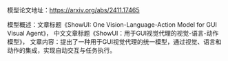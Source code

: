 模型论文地址：https://arxiv.org/abs/2411.17465

模型概述：文章标题《ShowUI: One Vision-Language-Action Model for GUI Visual Agent》，
中文文章标题《ShowUI：用于GUI视觉代理的视觉-语言-动作模型》，
文章内容：提出了一种用于GUI视觉代理的统一模型，通过视觉、语言和动作的集成，实现自动交互与任务执行。
